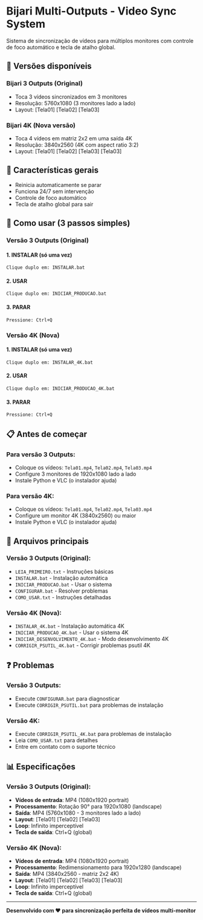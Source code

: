 # Bijari Multi-Outputs - Video Sync System

Sistema de sincronização de vídeos para múltiplos monitores com controle de foco automático e tecla de atalho global.

## 🎯 Versões disponíveis

### Bijari 3 Outputs (Original)
- Toca 3 vídeos sincronizados em 3 monitores
- Resolução: 5760x1080 (3 monitores lado a lado)
- Layout: [Tela01] [Tela02] [Tela03]

### Bijari 4K (Nova versão)
- Toca 4 vídeos em matriz 2x2 em uma saída 4K
- Resolução: 3840x2560 (4K com aspect ratio 3:2)
- Layout: [Tela01] [Tela02]
          [Tela03] [Tela03]

## 🚀 Características gerais

- Reinicia automaticamente se parar
- Funciona 24/7 sem intervenção
- Controle de foco automático
- Tecla de atalho global para sair

## 🚀 Como usar (3 passos simples)

### Versão 3 Outputs (Original)

#### 1. INSTALAR (só uma vez)
```
Clique duplo em: INSTALAR.bat
```

#### 2. USAR
```
Clique duplo em: INICIAR_PRODUCAO.bat
```

#### 3. PARAR
```
Pressione: Ctrl+Q
```

### Versão 4K (Nova)

#### 1. INSTALAR (só uma vez)
```
Clique duplo em: INSTALAR_4K.bat
```

#### 2. USAR
```
Clique duplo em: INICIAR_PRODUCAO_4K.bat
```

#### 3. PARAR
```
Pressione: Ctrl+Q
```

## 📋 Antes de começar

### Para versão 3 Outputs:
- Coloque os vídeos: `Tela01.mp4`, `Tela02.mp4`, `Tela03.mp4`
- Configure 3 monitores de 1920x1080 lado a lado
- Instale Python e VLC (o instalador ajuda)

### Para versão 4K:
- Coloque os vídeos: `Tela01.mp4`, `Tela02.mp4`, `Tela03.mp4`
- Configure um monitor 4K (3840x2560) ou maior
- Instale Python e VLC (o instalador ajuda)

## 📁 Arquivos principais

### Versão 3 Outputs (Original):
- `LEIA_PRIMEIRO.txt` - Instruções básicas
- `INSTALAR.bat` - Instalação automática
- `INICIAR_PRODUCAO.bat` - Usar o sistema
- `CONFIGURAR.bat` - Resolver problemas
- `COMO_USAR.txt` - Instruções detalhadas

### Versão 4K (Nova):
- `INSTALAR_4K.bat` - Instalação automática 4K
- `INICIAR_PRODUCAO_4K.bat` - Usar o sistema 4K
- `INICIAR_DESENVOLVIMENTO_4K.bat` - Modo desenvolvimento 4K
- `CORRIGIR_PSUTIL_4K.bat` - Corrigir problemas psutil 4K

## ❓ Problemas

### Versão 3 Outputs:
- Execute `CONFIGURAR.bat` para diagnosticar
- Execute `CORRIGIR_PSUTIL.bat` para problemas de instalação

### Versão 4K:
- Execute `CORRIGIR_PSUTIL_4K.bat` para problemas de instalação
- Leia `COMO_USAR.txt` para detalhes
- Entre em contato com o suporte técnico

## 📊 Especificações

### Versão 3 Outputs (Original):
- **Vídeos de entrada**: MP4 (1080x1920 portrait)
- **Processamento**: Rotação 90° para 1920x1080 (landscape)
- **Saída**: MP4 (5760x1080 - 3 monitores lado a lado)
- **Layout**: [Tela01] [Tela02] [Tela03]
- **Loop**: Infinito imperceptível
- **Tecla de saída**: Ctrl+Q (global)

### Versão 4K (Nova):
- **Vídeos de entrada**: MP4 (1080x1920 portrait)
- **Processamento**: Redimensionamento para 1920x1280 (landscape)
- **Saída**: MP4 (3840x2560 - matriz 2x2 4K)
- **Layout**: [Tela01] [Tela02]
              [Tela03] [Tela03]
- **Loop**: Infinito imperceptível
- **Tecla de saída**: Ctrl+Q (global)

---

**Desenvolvido com ❤️ para sincronização perfeita de vídeos multi-monitor**
